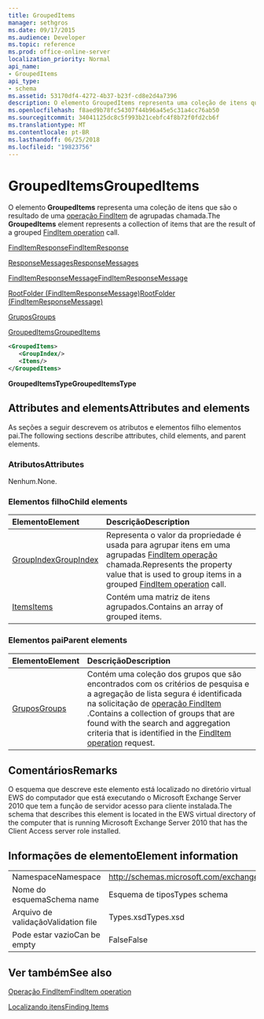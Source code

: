 ```yaml
---
title: GroupedItems
manager: sethgros
ms.date: 09/17/2015
ms.audience: Developer
ms.topic: reference
ms.prod: office-online-server
localization_priority: Normal
api_name:
- GroupedItems
api_type:
- schema
ms.assetid: 53170df4-4272-4b37-b23f-cd8e2d4a7396
description: O elemento GroupedItems representa uma coleção de itens que são o resultado de uma chamada de operação FindItem agrupada.
ms.openlocfilehash: f8aed9b78fc54307f44b96a45e5c31a4cc76ab50
ms.sourcegitcommit: 34041125dc8c5f993b21cebfc4f8b72f0fd2cb6f
ms.translationtype: MT
ms.contentlocale: pt-BR
ms.lasthandoff: 06/25/2018
ms.locfileid: "19823756"
---
```

# <a name="groupeditems"></a><span data-ttu-id="54212-103">GroupedItems</span><span class="sxs-lookup"><span data-stu-id="54212-103">GroupedItems</span></span>

<span data-ttu-id="54212-104">O elemento **GroupedItems** representa uma coleção de itens que são o resultado de uma [operação FindItem](finditem-operation.md) de agrupadas chamada.</span><span class="sxs-lookup"><span data-stu-id="54212-104">The **GroupedItems** element represents a collection of items that are the result of a grouped [FindItem operation](finditem-operation.md) call.</span></span> 
  
[<span data-ttu-id="54212-105">FindItemResponse</span><span class="sxs-lookup"><span data-stu-id="54212-105">FindItemResponse</span></span>](finditemresponse.md)
  
[<span data-ttu-id="54212-106">ResponseMessages</span><span class="sxs-lookup"><span data-stu-id="54212-106">ResponseMessages</span></span>](responsemessages.md)
  
[<span data-ttu-id="54212-107">FindItemResponseMessage</span><span class="sxs-lookup"><span data-stu-id="54212-107">FindItemResponseMessage</span></span>](finditemresponsemessage.md)
  
[<span data-ttu-id="54212-108">RootFolder (FindItemResponseMessage)</span><span class="sxs-lookup"><span data-stu-id="54212-108">RootFolder (FindItemResponseMessage)</span></span>](rootfolder-finditemresponsemessage.md)
  
[<span data-ttu-id="54212-109">Grupos</span><span class="sxs-lookup"><span data-stu-id="54212-109">Groups</span></span>](groups.md)
  
[<span data-ttu-id="54212-110">GroupedItems</span><span class="sxs-lookup"><span data-stu-id="54212-110">GroupedItems</span></span>](groupeditems.md)
  
```xml
<GroupedItems>
   <GroupIndex/>
   <Items/>
</GroupedItems>
```

 <span data-ttu-id="54212-111">**GroupedItemsType**</span><span class="sxs-lookup"><span data-stu-id="54212-111">**GroupedItemsType**</span></span>
## <a name="attributes-and-elements"></a><span data-ttu-id="54212-112">Attributes and elements</span><span class="sxs-lookup"><span data-stu-id="54212-112">Attributes and elements</span></span>

<span data-ttu-id="54212-113">As seções a seguir descrevem os atributos e elementos filho elementos pai.</span><span class="sxs-lookup"><span data-stu-id="54212-113">The following sections describe attributes, child elements, and parent elements.</span></span>
  
### <a name="attributes"></a><span data-ttu-id="54212-114">Atributos</span><span class="sxs-lookup"><span data-stu-id="54212-114">Attributes</span></span>

<span data-ttu-id="54212-115">Nenhum.</span><span class="sxs-lookup"><span data-stu-id="54212-115">None.</span></span>
  
### <a name="child-elements"></a><span data-ttu-id="54212-116">Elementos filho</span><span class="sxs-lookup"><span data-stu-id="54212-116">Child elements</span></span>

|<span data-ttu-id="54212-117">**Elemento**</span><span class="sxs-lookup"><span data-stu-id="54212-117">**Element**</span></span>|<span data-ttu-id="54212-118">**Descrição**</span><span class="sxs-lookup"><span data-stu-id="54212-118">**Description**</span></span>|
|:-----|:-----|
|[<span data-ttu-id="54212-119">GroupIndex</span><span class="sxs-lookup"><span data-stu-id="54212-119">GroupIndex</span></span>](groupindex.md) <br/> |<span data-ttu-id="54212-120">Representa o valor da propriedade é usada para agrupar itens em uma agrupadas [FindItem operação](finditem-operation.md) chamada.</span><span class="sxs-lookup"><span data-stu-id="54212-120">Represents the property value that is used to group items in a grouped [FindItem operation](finditem-operation.md) call.</span></span>  <br/> |
|[<span data-ttu-id="54212-121">Items</span><span class="sxs-lookup"><span data-stu-id="54212-121">Items</span></span>](items.md) <br/> |<span data-ttu-id="54212-122">Contém uma matriz de itens agrupados.</span><span class="sxs-lookup"><span data-stu-id="54212-122">Contains an array of grouped items.</span></span>  <br/> |
   
### <a name="parent-elements"></a><span data-ttu-id="54212-123">Elementos pai</span><span class="sxs-lookup"><span data-stu-id="54212-123">Parent elements</span></span>

|<span data-ttu-id="54212-124">**Elemento**</span><span class="sxs-lookup"><span data-stu-id="54212-124">**Element**</span></span>|<span data-ttu-id="54212-125">**Descrição**</span><span class="sxs-lookup"><span data-stu-id="54212-125">**Description**</span></span>|
|:-----|:-----|
|[<span data-ttu-id="54212-126">Grupos</span><span class="sxs-lookup"><span data-stu-id="54212-126">Groups</span></span>](groups.md) <br/> |<span data-ttu-id="54212-127">Contém uma coleção dos grupos que são encontrados com os critérios de pesquisa e a agregação de lista segura é identificada na solicitação de [operação FindItem](finditem-operation.md) .</span><span class="sxs-lookup"><span data-stu-id="54212-127">Contains a collection of groups that are found with the search and aggregation criteria that is identified in the [FindItem operation](finditem-operation.md) request.</span></span>  <br/> |
   
## <a name="remarks"></a><span data-ttu-id="54212-128">Comentários</span><span class="sxs-lookup"><span data-stu-id="54212-128">Remarks</span></span>

<span data-ttu-id="54212-129">O esquema que descreve este elemento está localizado no diretório virtual EWS do computador que está executando o Microsoft Exchange Server 2010 que tem a função de servidor acesso para cliente instalada.</span><span class="sxs-lookup"><span data-stu-id="54212-129">The schema that describes this element is located in the EWS virtual directory of the computer that is running Microsoft Exchange Server 2010 that has the Client Access server role installed.</span></span>
  
## <a name="element-information"></a><span data-ttu-id="54212-130">Informações de elemento</span><span class="sxs-lookup"><span data-stu-id="54212-130">Element information</span></span>

|||
|:-----|:-----|
|<span data-ttu-id="54212-131">Namespace</span><span class="sxs-lookup"><span data-stu-id="54212-131">Namespace</span></span>  <br/> |http://schemas.microsoft.com/exchange/services/2006/types  <br/> |
|<span data-ttu-id="54212-132">Nome do esquema</span><span class="sxs-lookup"><span data-stu-id="54212-132">Schema name</span></span>  <br/> |<span data-ttu-id="54212-133">Esquema de tipos</span><span class="sxs-lookup"><span data-stu-id="54212-133">Types schema</span></span>  <br/> |
|<span data-ttu-id="54212-134">Arquivo de validação</span><span class="sxs-lookup"><span data-stu-id="54212-134">Validation file</span></span>  <br/> |<span data-ttu-id="54212-135">Types.xsd</span><span class="sxs-lookup"><span data-stu-id="54212-135">Types.xsd</span></span>  <br/> |
|<span data-ttu-id="54212-136">Pode estar vazio</span><span class="sxs-lookup"><span data-stu-id="54212-136">Can be empty</span></span>  <br/> |<span data-ttu-id="54212-137">False</span><span class="sxs-lookup"><span data-stu-id="54212-137">False</span></span>  <br/> |
   
## <a name="see-also"></a><span data-ttu-id="54212-138">Ver também</span><span class="sxs-lookup"><span data-stu-id="54212-138">See also</span></span>



[<span data-ttu-id="54212-139">Operação FindItem</span><span class="sxs-lookup"><span data-stu-id="54212-139">FindItem operation</span></span>](finditem-operation.md)


[<span data-ttu-id="54212-140">Localizando itens</span><span class="sxs-lookup"><span data-stu-id="54212-140">Finding Items</span></span>](http://msdn.microsoft.com/library/63af1f9c-464b-4fca-9ae3-3d60f24ca93c%28Office.15%29.aspx)

